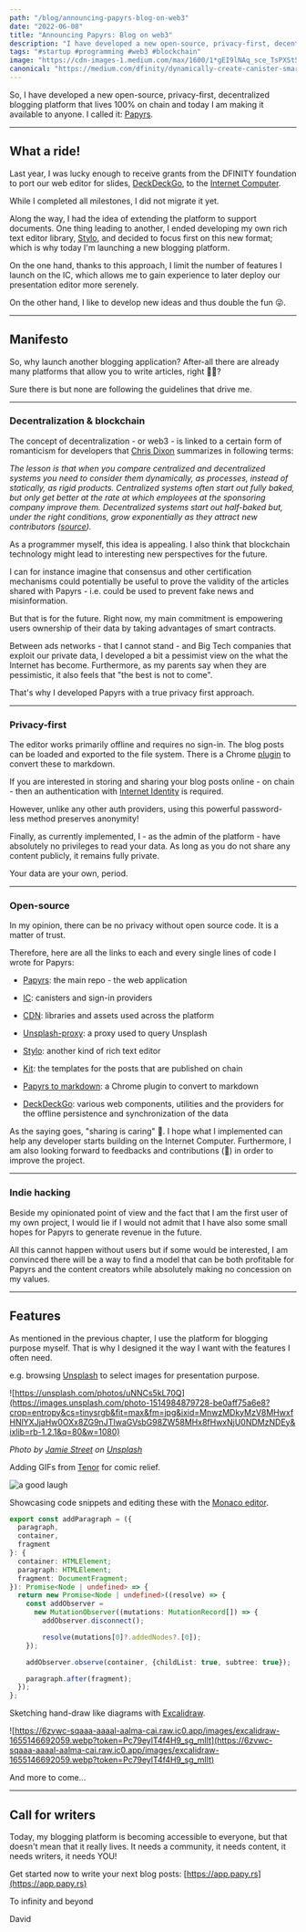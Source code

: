 ```yaml
---
path: "/blog/announcing-papyrs-blog-on-web3"
date: "2022-06-08"
title: "Announcing Papyrs: Blog on web3"
description: "I have developed a new open-source, privacy-first, decentralized blogging platform that lives 100% on chain and today I am making it available to anyone."
tags: "#startup #programming #web3 #blockchain"
image: "https://cdn-images-1.medium.com/max/1600/1*gEI9lNAq_sce_TsPXSt5Tg.jpeg"
canonical: "https://medium.com/dfinity/dynamically-create-canister-smart-contracts-in-motoko-d3b38a748c07"
---
```


So, I have developed a new open-source, privacy-first, decentralized blogging platform that lives 100% on chain and today I am making it available to anyone. I called it: [Papyrs](https://app.papy.rs).

* * *

## What a ride!

Last year, I was lucky enough to receive grants from the DFINITY foundation to port our web editor for slides, [DeckDeckGo](https://deckdeckgo.com/), to the [Internet Computer](https://smartcontracts.org/).

While I completed all milestones, I did not migrate it yet.

Along the way, I had the idea of extending the platform to support documents. One thing leading to another, I ended developing my own rich text editor library, [Stylo](https://stylojs.com/), and decided to focus first on this new format; which is why today I'm launching a new blogging platform.

On the one hand, thanks to this approach, I limit the number of features I launch on the IC, which allows me to gain experience to later deploy our presentation editor more serenely.

On the other hand, I like to develop new ideas and thus double the fun 😜.

* * *

## Manifesto

So, why launch another blogging application? After-all there are already many platforms that allow you to write articles, right 🤷‍♂️?

Sure there is but none are following the guidelines that drive me.

* * *

### Decentralization & blockchain

The concept of decentralization - or web3 - is linked to a certain form of romanticism for developers that [Chris Dixon](https://twitter.com/cdixon) summarizes in following terms:

*The lesson is that when you compare centralized and decentralized systems you need to consider them dynamically, as processes, instead of statically, as rigid products. Centralized systems often start out fully baked, but only get better at the rate at which employees at the sponsoring company improve them. Decentralized systems start out half-baked but, under the right conditions, grow exponentially as they attract new contributors ([source](https://twg.io/whiteboard/why-decentralization-matters/)).*

As a programmer myself, this idea is appealing. I also think that blockchain technology might lead to interesting new perspectives for the future.

I can for instance imagine that consensus and other certification mechanisms could potentially be useful to prove the validity of the articles shared with Papyrs - i.e. could be used to prevent fake news and misinformation.

But that is for the future. Right now, my main commitment is empowering users ownership of their data by taking advantages of smart contracts.

Between ads networks - that I cannot stand - and Big Tech companies that exploit our private data, I developed a bit a pessimist view on the what the Internet has become. Furthermore, as my parents say when they are pessimistic, it also feels that "the best is not to come".

That's why I developed Papyrs with a true privacy first approach.

* * *

### Privacy-first

The editor works primarily offline and requires no sign-in. The blog posts can be loaded and exported to the file system. There is a Chrome [plugin](https://chrome.google.com/webstore/detail/papyrs-to-markdown/caacmbgdcjpdpmccocmbiljodkbkjglh) to convert these to markdown.

If you are interested in storing and sharing your blog posts online - on chain - then an authentication with [Internet Identity](https://identity.ic0.app/) is required.

However, unlike any other auth providers, using this powerful password-less method preserves anonymity!

Finally, as currently implemented, I - as the admin of the platform - have absolutely no privileges to read your data. As long as you do not share any content publicly, it remains fully private.

Your data are your own, period.

* * *

### Open-source

In my opinion, there can be no privacy without open source code. It is a matter of trust.

Therefore, here are all the links to each and every single lines of code I wrote for Papyrs:

*   [Papyrs](https://github.com/papyrs/papyrs): the main repo - the web application
*   [IC](https://github.com/papyrs/ic): canisters and sign-in providers
*   [CDN](https://github.com/papyrs/cdn): libraries and assets used across the platform

*   [Unsplash-proxy](https://github.com/papyrs/unsplash-proxy): a proxy used to query Unsplash

*   [Stylo](https://github.com/papyrs/stylo): another kind of rich text editor

*   [Kit](https://github.com/papyrs/kit): the templates for the posts that are published on chain

*   [Papyrs to markdown](https://github.com/papyrs/markdown-plugin): a Chrome plugin to convert to markdown

*   [DeckDeckGo](https://github.com/deckgo/deckdeckgo/): various web components, utilities and the providers for the offline persistence and synchronization of the data

As the saying goes, "sharing is caring" 🤗. I hope what I implemented can help any developer starts building on the Internet Computer. Furthermore, I am also looking forward to feedbacks and contributions (🤞) in order to improve the project.

* * *

### Indie hacking

Beside my opinionated point of view and the fact that I am the first user of my own project, I would lie if I would not admit that I have also some small hopes for Papyrs to generate revenue in the future.

All this cannot happen without users but if some would be interested, I am convinced there will be a way to find a model that can be both profitable for Papyrs and the content creators while absolutely making no concession on my values.

* * *

## Features

As mentioned in the previous chapter, I use the platform for blogging purpose myself. That is why I designed it the way I want with the features I often need.

e.g. browsing [Unsplash](https://unsplash.com/) to select images for presentation purpose.

![https://unsplash.com/photos/uNNCs5kL70Q](https://images.unsplash.com/photo-1514984879728-be0aff75a6e8?crop=entropy&cs=tinysrgb&fit=max&fm=jpg&ixid=MnwzMDkyMzV8MHwxfHNlYXJjaHw0OXx8ZG9nJTIwaGVsbG98ZW58MHx8fHwxNjU0NDMzNDEy&ixlib=rb-1.2.1&q=80&w=1080)

*Photo by [Jamie Street](https://unsplash.com/@jamie452?utm_source=Papyrs&utm_medium=referral) on [Unsplash](https://unsplash.com/?utm_source=unsplash&utm_medium=referral&utm_content=creditCopyText)*

Adding GIFs from [Tenor](https://tenor.com/) for comic relief.

![a good laugh](https://media.tenor.com/images/e82c2cd09db0bf410917cda2ef22ffd4/tenor.gif)

Showcasing code snippets and editing these with the [Monaco editor](https://microsoft.github.io/monaco-editor/).

```typescript
export const addParagraph = ({
  paragraph,
  container,
  fragment
}: {
  container: HTMLElement;
  paragraph: HTMLElement;
  fragment: DocumentFragment;
}): Promise<Node | undefined> => {
  return new Promise<Node | undefined>((resolve) => {
    const addObserver = 
      new MutationObserver((mutations: MutationRecord[]) => {
        addObserver.disconnect();

        resolve(mutations[0]?.addedNodes?.[0]);
    });

    addObserver.observe(container, {childList: true, subtree: true});

    paragraph.after(fragment);
  });
};
```

Sketching hand-draw like diagrams with [Excalidraw](https://excalidraw.com/).

![https://6zvwc-sqaaa-aaaal-aalma-cai.raw.ic0.app/images/excalidraw-1655146692059.webp?token=Pc79eylT4f4H9_sg_mIlt](https://6zvwc-sqaaa-aaaal-aalma-cai.raw.ic0.app/images/excalidraw-1655146692059.webp?token=Pc79eylT4f4H9_sg_mIlt)

And more to come...

* * *

## Call for writers

Today, my blogging platform is becoming accessible to everyone, but that doesn't mean that it really lives. It needs a community, it needs content, it needs writers, it needs YOU!

Get started now to write your next blog posts: [https://app.papy.rs](https://app.papy.rs)

To infinity and beyond

David
